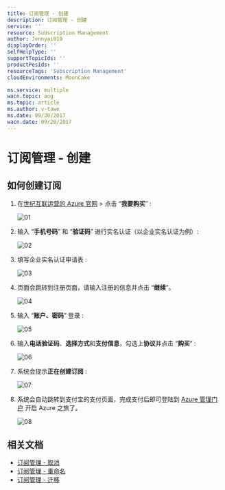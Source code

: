 ```yaml
---
title: 订阅管理 - 创建
description: 订阅管理 - 创建
service: ''
resource: Subscription Management
author: Jennyai010
displayOrder: ''
selfHelpType: ''
supportTopicIds: ''
productPesIds: ''
resourceTags: 'Subscription Management'
cloudEnvironments: MoonCake

ms.service: multiple
wacn.topic: aog
ms.topic: article
ms.author: v-tawe
ms.date: 09/20/2017
wacn.date: 09/20/2017
---
```

# 订阅管理 - 创建

## 如何创建订阅

1. 在[世纪互联运营的 Azure 官网](https://www.azure.cn/) > 点击 “**我要购买**” :

    ![01](media/aog-subscription-management-create/01.png)
    
2. 输入 “**手机号码**” 和 “**验证码**” 进行实名认证（以企业实名认证为例）:

    ![02](media/aog-subscription-management-create/02.png)

3. 填写企业实名认证申请表 :

    ![03](media/aog-subscription-management-create/03.png)

4. 页面会跳转到注册页面，请输入注册的信息并点击 “**继续**”。

    ![04](media/aog-subscription-management-create/04.png)

5. 输入 “**账户、密码**” 登录 :

    ![05](media/aog-subscription-management-create/05.png)
    
6. 输入**电话验证码**、**选择方式**和**支付信息**，勾选上**协议**并点击 “**购买**” :

    ![06](media/aog-subscription-management-create/06.png)
    
7. 系统会提示**正在创建订阅** :
    
    ![07](media/aog-subscription-management-create/07.png)

8. 系统会自动跳转到支付宝的支付页面，完成支付后即可登陆到 [Azure 管理门户](https://portal.azure.cn) 开启 Azure 之旅了。

    ![08](media/aog-subscription-management-create/08.png)

## 相关文档

- [订阅管理 - 取消](aog-subscription-management-cancel.md)
- [订阅管理 - 重命名](aog-subscription-management-rename.md)
- [订阅管理 - 迁移](aog-subscription-management-migrate.md)